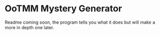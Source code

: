 # OoTMM Mystery Generator

Readme coming soon, the program tells you what it does but will make a more in depth one later.
